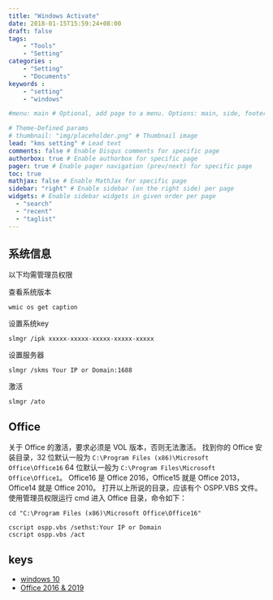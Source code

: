 ```yaml
---
title: "Windows Activate"
date: 2018-01-15T15:59:24+08:00
draft: false
tags: 
    - "Tools"
    - "Setting"
categories :                             
    - "Setting"
    - "Documents"
keywords :                                 
    - "setting"
    - "windows"

#menu: main # Optional, add page to a menu. Options: main, side, footer

# Theme-Defined params
# thumbnail: "img/placeholder.png" # Thumbnail image
lead: "kms setting" # Lead text
comments: false # Enable Disqus comments for specific page
authorbox: true # Enable authorbox for specific page
pager: true # Enable pager navigation (prev/next) for specific page
toc: true 
mathjax: false # Enable MathJax for specific page
sidebar: "right" # Enable sidebar (on the right side) per page
widgets: # Enable sidebar widgets in given order per page
  - "search"
  - "recent"
  - "taglist"
---
```


## 系统信息

以下均需管理员权限

查看系统版本

```shell
wmic os get caption
```

设置系统key

```shell
slmgr /ipk xxxxx-xxxxx-xxxxx-xxxxx-xxxxx
```

设置服务器

```shell
slmgr /skms Your IP or Domain:1688
```
 
激活

```shell
slmgr /ato
```

## Office

关于 Office 的激活，要求必须是 VOL 版本，否则无法激活。
找到你的 Office 安装目录，32 位默认一般为 `C:\Program Files (x86)\Microsoft Office\Office16`
64 位默认一般为 `C:\Program Files\Microsoft Office\Office1`。
Office16 是 Office 2016，Office15 就是 Office 2013，Office14 就是 Office 2010。
打开以上所说的目录，应该有个 OSPP.VBS 文件。
使用管理员权限运行 cmd 进入 Office 目录，命令如下：



```shell
cd "C:\Program Files (x86)\Microsoft Office\Office16"
```

```shell
cscript ospp.vbs /sethst:Your IP or Domain
cscript ospp.vbs /act
```




## keys

+ [windows 10](https://docs.microsoft.com/zh-cn/windows-server/get-started/kms-client-activation-keys)
+ [Office 2016 & 2019](https://docs.microsoft.com/en-us/DeployOffice/vlactivation/gvlks)